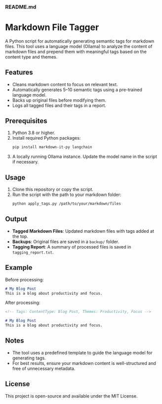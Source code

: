 ### README.md

# Markdown File Tagger

A Python script for automatically generating semantic tags for markdown files. This tool uses a language model (Ollama) to analyze the content of markdown files and prepend them with meaningful tags based on the content type and themes.

## Features
- Cleans markdown content to focus on relevant text.
- Automatically generates 5–10 semantic tags using a pre-trained language model.
- Backs up original files before modifying them.
- Logs all tagged files and their tags in a report.

## Prerequisites
1. Python 3.8 or higher.
2. Install required Python packages:
   ```bash
   pip install markdown-it-py langchain
   ```
3. A locally running Ollama instance. Update the model name in the script if necessary.

## Usage
1. Clone this repository or copy the script.
2. Run the script with the path to your markdown folder:
   ```bash
   python apply_tags.py /path/to/your/markdown/files
   ```

## Output
- **Tagged Markdown Files**: Updated markdown files with tags added at the top.
- **Backups**: Original files are saved in a `backup/` folder.
- **Tagging Report**: A summary of processed files is saved in `tagging_report.txt`.

## Example
Before processing:
```markdown
# My Blog Post
This is a blog about productivity and focus.
```

After processing:
```markdown
<!-- Tags: ContentType: Blog Post, Themes: Productivity, Focus -->

# My Blog Post
This is a blog about productivity and focus.
```

## Notes
- The tool uses a predefined template to guide the language model for generating tags.
- For best results, ensure your markdown content is well-structured and free of unnecessary metadata.

## License
This project is open-source and available under the MIT License.
```